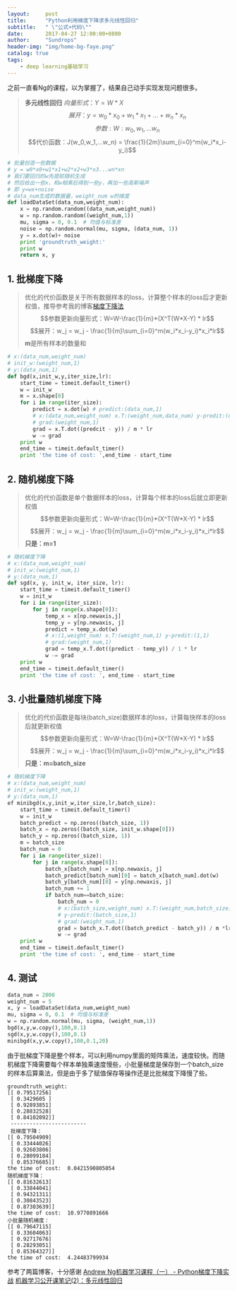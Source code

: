 ```yaml
---
layout:     post
title:      "Python利用梯度下降求多元线性回归"
subtitle:   " \"公式+代码\""
date:       2017-04-27 12:00:00+0800
author:     "Sundrops"
header-img: "img/home-bg-faye.png"
catalog: true
tags:
    - deep learning基础学习
---
```


之前一直看Ng的课程，以为掌握了，结果自己动手实现发现问题很多。
> **多元线性回归**
$向量形式：Y=W*X$
$$展开：y = w_0*x_0+w_1*x_1+...+w_n*x_n$$
$$参数:W: w_0,w_1,...w_n$$
$$代价函数：J(w_0,w_1,...w_n) = \frac{1}{2m}\sum_{i=0}^m(w_i*x_i-y_i)$$

``` python
# 批量创造一些数据
# y = w0*x0+w1*x1+w2*x2+w3*x3...wn*xn
# 我们要回归的w先提前随机生成
# 然后给出一些x，和w相乘后得到一些y，再加一些高斯噪声
# 即 y=wx+noise
# data_num生成的数据量，weight_num w的维度
def loadDataSet(data_num,weight_num):
    x = np.random.random((data_num,weight_num))
    w = np.random.random((weight_num,1))
    mu, sigma = 0, 0.1  # 均值与标准差
    noise = np.random.normal(mu, sigma, (data_num, 1))
    y = x.dot(w)+ noise
    print 'groundtruth_weight:'
    print w
    return x, y
```
##  1. 批梯度下降 ##
> 优化的代价函数是关于所有数据样本的loss，计算整个样本的loss后才更新权值，推导参考我的博客[梯度下降法](http://blog.csdn.net/u013010889/article/details/61658311)
> $$参数更新向量形式：W=W-\frac{1}{m}*(X^T(W*X-Y) * lr$$
$$展开：w_j = w_j - \frac{1}{m}\sum_{i=0}^m(w_i*x_i-y_i)*x_i*lr$$
**m**是所有样本的数量和

``` python
# x:(data_num,weight_num)
# init_w:(weight_num,1)
# y:(data_num,1)
def bgd(x,init_w,y,iter_size,lr):
	start_time = timeit.default_timer()
    w = init_w
    m = x.shape[0]
    for i in range(iter_size):
        predict = x.dot(w) # predict:(data_num,1)
        # x:(data_num,weight_num) x.T:(weight_num,data_num) y-predit:(data_num,1)
        # grad:(weight_num,1)
        grad = x.T.dot((predcit - y)) / m * lr
        w -= grad
    print w
    end_time = timeit.default_timer()
    print 'the time of cost: ',end_time - start_time
```
##  2. 随机梯度下降 ##
>优化的代价函数是单个数据样本的loss，计算每个样本的loss后就立即更新权值
 $$参数更新向量形式：W=W-\frac{1}{m}*(X^T(W*X-Y) * lr$$
$$展开：w_j = w_j - \frac{1}{m}\sum_{i=0}^m(w_i*x_i-y_i)*x_i*lr$$
**只是：m=1**

``` python
# 随机梯度下降
# x:(data_num,weight_num)
# init_w:(weight_num,1)
# y:(data_num,1)
def sgd(x, y, init_w, iter_size, lr):
    start_time = timeit.default_timer()
    w = init_w
    for i in range(iter_size):
        for j in range(x.shape[0]):
            temp_x = x[np.newaxis,j]
            temp_y = y[np.newaxis, j]
            predict = temp_x.dot(w)
            # x:(1,weight_num) x.T:(weight_num,1) y-predit:(1,1)
	        # grad:(weight_num,1)
            grad = temp_x.T.dot((predict - temp_y)) / 1 * lr
            w -= grad
    print w
    end_time = timeit.default_timer()
    print 'the time of cost: ', end_time - start_time
```
##  3. 小批量随机梯度下降 ##
>优化的代价函数是每块(batch_size)数据样本的loss，计算每快样本的loss后就更新权值
 $$参数更新向量形式：W=W-\frac{1}{m}*(X^T(W*X-Y) * lr$$
$$展开：w_j = w_j - \frac{1}{m}\sum_{i=0}^m(w_i*x_i-y_i)*x_i*lr$$
**只是：m=batch_size**

``` python
# 随机梯度下降
# x:(data_num,weight_num)
# init_w:(weight_num,1)
# y:(data_num,1)
ef minibgd(x,y,init_w,iter_size,lr,batch_size):
    start_time = timeit.default_timer()
    w = init_w
    batch_predict = np.zeros((batch_size, 1))
    batch_x = np.zeros((batch_size, init_w.shape[0]))
    batch_y = np.zeros((batch_size, 1))
    m = batch_size
    batch_num = 0
    for i in range(iter_size):
        for j in range(x.shape[0]):
            batch_x[batch_num] = x[np.newaxis, j]
            batch_predict[batch_num][0] = batch_x[batch_num].dot(w)
            batch_y[batch_num][0] = y[np.newaxis, j]
            batch_num += 1
            if batch_num==batch_size:
                batch_num = 0
                # x:(batch_size,weight_num) x.T:(weight_num,batch_size)
                # y-predit:(batch_size,1)
		        # grad:(weight_num,1)
                grad = batch_x.T.dot((batch_predict - batch_y)) / m *lr
                w -= grad
    print w
    end_time = timeit.default_timer()
    print 'the time of cost: ', end_time - start_time
```

## 4. 测试 ##

```python
data_num = 2000
weight_num = 5
x, y = loadDataSet(data_num,weight_num)
mu, sigma = 0, 0.1  # 均值与标准差
w = np.random.normal(mu, sigma, (weight_num,1))
bgd(x,y,w.copy(),100,0.1)
sgd(x,y,w.copy(),100,0.1)
minibgd(x,y,w.copy(),100,0.1,20)

```
由于批梯度下降是整个样本，可以利用numpy里面的矩阵乘法，速度较快。而随机梯度下降需要每个样本单独乘速度慢些，小批量梯度是保存到一个batch_size的样本后算乘法，但是由于多了赋值保存等操作还是比批梯度下降慢了些。
```
groundtruth_weight:
[[ 0.79517256]
 [ 0.3429605 ]
 [ 0.92893851]
 [ 0.28832528]
 [ 0.84102092]]
 ------------------------
 批梯度下降：
[[ 0.79504909]
 [ 0.33444026]
 [ 0.92603806]
 [ 0.28099184]
 [ 0.85376685]]
the time of cost:  0.0421590805054
随机梯度下降：
[[ 0.81632613]
 [ 0.33844041]
 [ 0.94321311]
 [ 0.30843523]
 [ 0.87303639]]
the time of cost:  10.9770891666
小批量随机梯度：
[[ 0.79647115]
 [ 0.33604063]
 [ 0.92717676]
 [ 0.28293051]
 [ 0.85364327]]
the time of cost:  4.24483799934
```
参考了两篇博客，十分感谢
[ Andrew Ng机器学习课程（一） - Python梯度下降实战](http://blog.csdn.net/mango_badnot/article/details/52328740?locationNum=10)
[机器学习公开课笔记(2)：多元线性回归](http://www.cnblogs.com/python27/p/MachineLearningWeek02.html)
